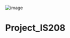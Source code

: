 ![image](https://github.com/user-attachments/assets/f7ddf3e4-8634-404b-84d6-f12a27643164)
# Project_IS208

